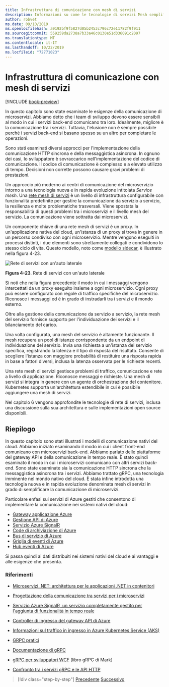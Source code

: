 ```yaml
---
title: Infrastruttura di comunicazione con mesh di servizi
description: Informazioni su come le tecnologie di servizi Mesh semplificano la comunicazione di microservizi nativa del cloud
author: robvet
ms.date: 09/10/2019
ms.openlocfilehash: a9192bf9f5827d05b2453c796c72e11782f9f911
ms.sourcegitcommit: 559259da2738a7b33a46c0130e51d336091c2097
ms.translationtype: MT
ms.contentlocale: it-IT
ms.lasthandoff: 10/22/2019
ms.locfileid: "72771023"
---
```

# <a name="service-mesh-communication-infrastructure"></a>Infrastruttura di comunicazione con mesh di servizi

[!INCLUDE [book-preview](../../../includes/book-preview.md)]

In questo capitolo sono state esaminate le esigenze della comunicazione di microservizi. Abbiamo detto che i team di sviluppo devono essere sensibili al modo in cui i servizi back-end comunicano tra loro. Idealmente, migliore è la comunicazione tra i servizi. Tuttavia, l'elusione non è sempre possibile perché i servizi back-end si basano spesso su un altro per completare le operazioni.

Sono stati esaminati diversi approcci per l'implementazione della comunicazione HTTP sincrona e della messaggistica asincrona. In ognuno dei casi, lo sviluppatore è sovraccarico nell'implementazione del codice di comunicazione. Il codice di comunicazione è complesso e a elevato utilizzo di tempo. Decisioni non corrette possono causare gravi problemi di prestazioni.

Un approccio più moderno ai centri di comunicazione del microservizio intorno a una tecnologia nuova e in rapida evoluzione intitolata *Service mesh*. Una [rete mesh di servizi](https://www.nginx.com/blog/what-is-a-service-mesh/) è un livello di infrastruttura configurabile con funzionalità predefinite per gestire la comunicazione da servizio a servizio, la resilienza e molte problematiche trasversali. Viene spostata la responsabilità di questi problemi tra i microservizi e il livello mesh del servizio. La comunicazione viene sottratta dai microservizi.

Un componente chiave di una rete mesh di servizi è un proxy. In un'applicazione nativa del cloud, un'istanza di un proxy si trova in genere in un percorso condiviso con ogni microservizio. Mentre vengono eseguiti in processi distinti, i due elementi sono strettamente collegati e condividono lo stesso ciclo di vita. Questo modello, noto come [modello sidecar](https://docs.microsoft.com/azure/architecture/patterns/sidecar), è illustrato nella figura 4-23.

![Rete di servizi con un'auto laterale](./media/service-mesh-with-side-car.png)

**Figura 4-23**. Rete di servizi con un'auto laterale

Si noti che nella figura precedente il modo in cui i messaggi vengono intercettati da un proxy eseguito insieme a ogni microservizio. Ogni proxy può essere configurato con regole di traffico specifiche del microservizio. Riconosce i messaggi ed è in grado di instradarli tra i servizi e il mondo esterno.

Oltre alla gestione della comunicazione da servizio a servizio, la rete mesh del servizio fornisce supporto per l'individuazione dei servizi e il bilanciamento del carico.

Una volta configurata, una mesh del servizio è altamente funzionante. Il mesh recupera un pool di istanze corrispondente da un endpoint di individuazione del servizio. Invia una richiesta a un'istanza del servizio specifica, registrando la latenza e il tipo di risposta del risultato. Consente di scegliere l'istanza con maggiore probabilità di restituire una risposta rapida in base a fattori diversi, inclusa la latenza osservata per le richieste recenti.

Una rete mesh di servizi gestisce problemi di traffico, comunicazione e rete a livello di applicazione. Riconosce messaggi e richieste. Una mesh di servizi si integra in genere con un agente di orchestrazione del contenitore. Kubernetes supporta un'architettura estendibile in cui è possibile aggiungere una mesh di servizi.

Nel capitolo 6 vengono approfondite le tecnologie di rete di servizi, inclusa una discussione sulla sua architettura e sulle implementazioni open source disponibili.

## <a name="summary"></a>Riepilogo

In questo capitolo sono stati illustrati i modelli di comunicazione nativi del cloud. Abbiamo iniziato esaminando il modo in cui i client front-end comunicano con microservizi back-end. Abbiamo parlato delle piattaforme del gateway API e della comunicazione in tempo reale. È stato quindi esaminato il modo in cui i microservizi comunicano con altri servizi back-end. Sono state esaminate sia la comunicazione HTTP sincrona che la messaggistica asincrona tra i servizi. Abbiamo trattato gRPC, una tecnologia imminente nel mondo nativo del cloud. È stata infine introdotta una tecnologia nuova e in rapida evoluzione denominata mesh di servizi in grado di semplificare la comunicazione di microservizi.

Particolare enfasi sui servizi di Azure gestiti che consentono di implementare la comunicazione nei sistemi nativi del cloud:

- [Gateway applicazione Azure](https://docs.microsoft.com/azure/application-gateway/overview)
- [Gestione API di Azure](https://azure.microsoft.com/services/api-management/)
- [Servizio Azure SignalR](https://azure.microsoft.com/services/signalr-service/)
- [Code di archiviazione di Azure](https://docs.microsoft.com/azure/storage/queues/storage-queues-introduction)
- [Bus di servizio di Azure](https://docs.microsoft.com/azure/service-bus-messaging/service-bus-messaging-overview)
- [Griglia di eventi di Azure](https://docs.microsoft.com/azure/event-grid/overview)
- [Hub eventi di Azure](https://azure.microsoft.com/services/event-hubs/)

Si passa quindi ai dati distribuiti nei sistemi nativi del cloud e ai vantaggi e alle esigenze che presenta.

### <a name="references"></a>Riferimenti

- [Microservizi .NET: architettura per le applicazioni .NET in contenitori](https://dotnet.microsoft.com/download/thank-you/microservices-architecture-ebook)

- [Progettazione della comunicazione tra servizi per i microservizi](https://docs.microsoft.com/azure/architecture/microservices/design/interservice-communication)

- [Servizio Azure SignalR, un servizio completamente gestito per l'aggiunta di funzionalità in tempo reale](https://azure.microsoft.com/blog/azure-signalr-service-a-fully-managed-service-to-add-real-time-functionality/)

- [Controller di ingresso del gateway API di Azure](https://azure.github.io/application-gateway-kubernetes-ingress/)

- [Informazioni sul traffico in ingresso in Azure Kubernetes Service (AKS)](https://vincentlauzon.com/2018/10/10/about-ingress-in-azure-kubernetes-service-aks/)

- [GRPC pratici](https://www.worldcat.org/title/practical-grpc/oclc/1042342319)

- [Documentazione di gRPC](https://grpc.io/docs/guides/)

- [gRPC per sviluppatori WCF](https://bing.com) [libro gRPC di Mark]

- [Confronto tra i servizi gRPC e le API HTTP](https://docs.microsoft.com/aspnet/core/grpc/comparison?view=aspnetcore-3.0)

>[!div class="step-by-step"]
>[Precedente](rest-grpc.md)
>[Successivo](distributed-data.md)

